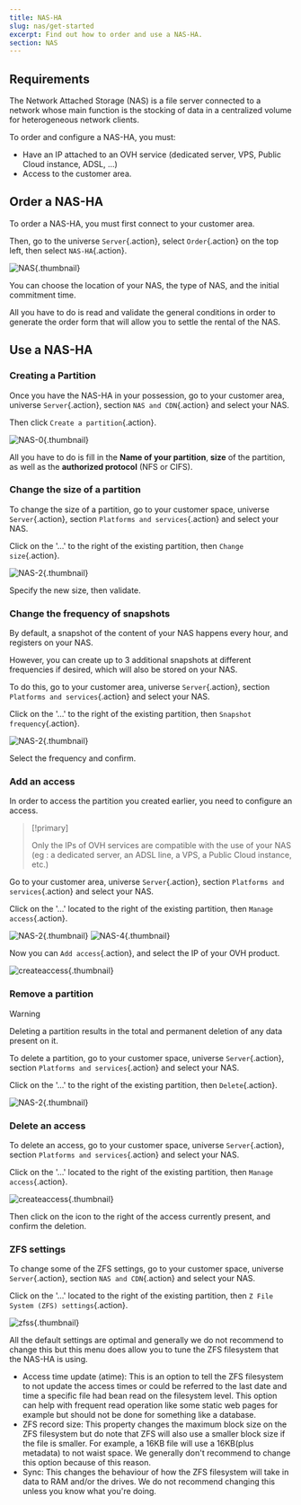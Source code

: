 ```yaml
---
title: NAS-HA
slug: nas/get-started
excerpt: Find out how to order and use a NAS-HA.
section: NAS
---
```



## Requirements
The Network Attached Storage (NAS) is a file server connected to a network whose main function is the stocking of data in a centralized volume for heterogeneous network clients.

To order and configure a NAS-HA, you must:

- Have an IP attached to an OVH service (dedicated server, VPS, Public Cloud instance, ADSL, ...)
- Access to the customer area.


## Order a NAS-HA
To order a NAS-HA, you must first connect to your customer area.

Then, go to the universe `Server`{.action}, select `Order`{.action} on the top left, then select `NAS-HA`{.action}.


![NAS](images/NAS-1.png){.thumbnail}

You can choose the location of your NAS, the type of NAS, and the initial commitment time.

All you have to do is read and validate the general conditions in order to generate the order form that will allow you to settle the rental of the NAS.


## Use a NAS-HA

### Creating a Partition
Once you have the NAS-HA in your possession, go to your customer area, universe `Server`{.action}, section `NAS and CDN`{.action} and select your NAS.

Then click `Create a partition`{.action}.


![NAS-0](images/NAS-0.png){.thumbnail}

All you have to do is fill in the **Name of your partition**, **size** of the partition, as well as the **authorized protocol** (NFS or CIFS).


### Change the size of a partition
To change the size of a partition, go to your customer space, universe `Server`{.action}, section `Platforms and services`{.action} and select your NAS.

Click on the '...' to the right of the existing partition, then `Change size`{.action}.


![NAS-2](images/NAS-2.png){.thumbnail}

Specify the new size, then validate.


### Change the frequency of snapshots
By default, a snapshot of the content of your NAS happens every hour, and registers on your NAS.

However, you can create up to 3 additional snapshots at different frequencies if desired, which will also be stored on your NAS.

To do this, go to your customer area, universe `Server`{.action}, section `Platforms and services`{.action} and select your NAS.

Click on the '...' to the right of the existing partition, then `Snapshot frequency`{.action}.


![NAS-2](images/NAS-2.png){.thumbnail}

Select the frequency and confirm.


### Add an access
In order to access the partition you created earlier, you need to configure an access.



> [!primary]
>
> Only the IPs of OVH services are compatible with the use of your NAS (eg : a dedicated server, an ADSL line, a VPS, a Public Cloud instance, etc.)
> 

Go to your customer area, universe `Server`{.action}, section `Platforms and services`{.action} and select your NAS.

Click on the '...' located to the right of the existing partition, then `Manage access`{.action}.


![NAS-2](images/NAS-2.png){.thumbnail}
![NAS-4](images/NAS-4.png){.thumbnail}

Now you can `Add access`{.action}, and select the IP of your OVH product.


![createaccess](images/NAS-3){.thumbnail}


### Remove a partition


> [!warning]
>
> Deleting a partition results in the total and permanent deletion of any data present on it.
> 

To delete a partition, go to your customer space, universe `Server`{.action}, section `Platforms and services`{.action} and select your NAS.

Click on the '...' to the right of the existing partition, then `Delete`{.action}.


![NAS-2](images/NAS-2.png){.thumbnail}


### Delete an access
To delete an access, go to your customer space, universe `Server`{.action}, section `Platforms and services`{.action} and select your NAS.

Click on the '...' located to the right of the existing partition, then `Manage access`{.action}.


![createaccess](images/NAS-3){.thumbnail}

Then click on the icon to the right of the access currently present, and confirm the deletion.


### ZFS settings
To change some of the ZFS settings, go to your customer space, universe `Server`{.action}, section `NAS and CDN`{.action} and select your NAS.

Click on the '...' located to the right of the existing partition, then `Z File System (ZFS) settings`{.action}.


![zfss](images/NAS-5.png){.thumbnail}


All the default settings are optimal and generally we do not recommend to change this but this menu does allow you to tune the ZFS filesystem that the NAS-HA is using.

- Access time update (atime): This is an option to tell the ZFS filesystem to not update the access times or could be referred to the last date and time a specific file had bean read on the filesystem level. This option can help with frequent read operation like some static web pages for example but should not be done for something like a database.
- ZFS record size: This property changes the maximum block size on the ZFS filesystem but do note that ZFS will also use a smaller block size if the file is smaller. For example, a 16KB file will use a 16KB(plus metadata) to not waist space. We generally don't recommend to change this option because of this reason.
- Sync: This changes the behaviour of how the ZFS filesystem will take in data to RAM and/or the drives. We do not recommend changing this unless you know what you're doing.
